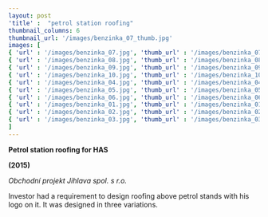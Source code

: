 ```yaml
---
layout: post
'title' :  "petrol station roofing"
thumbnail_columns: 6
thumbnail_url: '/images/benzinka_07_thumb.jpg'
images: [
{ 'url' : '/images/benzinka_07.jpg', 'thumb_url' : '/images/benzinka_07_thumb.jpg', 'title' : 'Variation of petrol station roofing number 1' },
{ 'url' : '/images/benzinka_08.jpg', 'thumb_url' : '/images/benzinka_08_thumb.jpg', 'title' : 'Variation of petrol station roofing number 1' },
{ 'url' : '/images/benzinka_09.jpg', 'thumb_url' : '/images/benzinka_09_thumb.jpg', 'title' : 'Variation of petrol station roofing number 1' },
{ 'url' : '/images/benzinka_10.jpg', 'thumb_url' : '/images/benzinka_10_thumb.jpg', 'title' : 'Variation of petrol station roofing number 1' },
{ 'url' : '/images/benzinka_04.jpg', 'thumb_url' : '/images/benzinka_04_thumb.jpg', 'title' : 'Variation of petrol station roofing number 2' },
{ 'url' : '/images/benzinka_05.jpg', 'thumb_url' : '/images/benzinka_05_thumb.jpg', 'title' : 'Variation of petrol station roofing number 2' },
{ 'url' : '/images/benzinka_06.jpg', 'thumb_url' : '/images/benzinka_06_thumb.jpg', 'title' : 'Variation of petrol station roofing number 2' },
{ 'url' : '/images/benzinka_01.jpg', 'thumb_url' : '/images/benzinka_01_thumb.jpg', 'title' : 'Variation of petrol station roofing number 3' },
{ 'url' : '/images/benzinka_02.jpg', 'thumb_url' : '/images/benzinka_02_thumb.jpg', 'title' : 'Variation of petrol station roofing number 3' },
{ 'url' : '/images/benzinka_03.jpg', 'thumb_url' : '/images/benzinka_03_thumb.jpg', 'title' : 'Variation of petrol station roofing number 3' },
]
---
```

<p><b>Petrol station roofing for HAS</b></p>

<p><b>(2015)</b></p>

<p><i> Obchodní projekt Jihlava spol. s r.o.</i></p>

<p> Investor had a requirement to design roofing above petrol stands with his logo on it. It was designed in three variations.</p>

